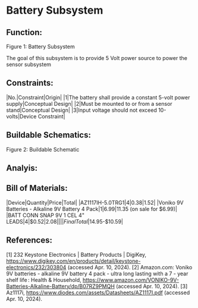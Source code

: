 # Battery Subsystem

## **Function:**

Figure 1: Battery Subsystem

The goal of this subsystem is to provide 5 Volt power source to power the sensor subsystem

## **Constraints:**

|No.|Constraint|Origin|
|1|The battery shall provide a constant 5-volt power supply|Conceptual Design|
|2|Must be mounted to or from a sensor stand|Conceptual Design|
|3|Input voltage should not exceed 10-volts|Device Constraint|

## **Buildable Schematics:**

Figure 2: Buildable Schematic 

## **Analyis:**

## **Bill of Materials:**

|Device|Quantity|Price|Total|
|AZ1117IH-5.0TRG1|4|$0.38|$1.52|
|Voniko 9V Batteries - Alkaline 9V Battery 4 Pack|1|$6.99|$11.35 (on sale for $6.99)|
|BATT CONN SNAP 9V 1 CEL 4" LEADS|4|$0.52|$2.08|
| | |Final Total|$14.95-$10.59|

## **References:**
[1] 232 Keystone Electronics | Battery Products | DigiKey, https://www.digikey.com/en/products/detail/keystone-electronics/232/303804 (accessed Apr. 10, 2024). 
[2] Amazon.com: Voniko 9V batteries - alkaline 9V battery 4 pack - ultra long lasting with a 7 - year shelf life : Health & Household, https://www.amazon.com/VONIKO-9V-Batteries-Alkaline-Battery/dp/B07RZ9PMQH (accessed Apr. 10, 2024). 
[3] Az1117i, https://www.diodes.com/assets/Datasheets/AZ1117I.pdf (accessed Apr. 10, 2024). 

